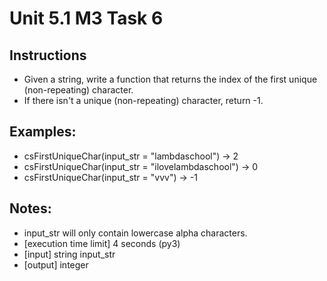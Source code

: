 # Unit 5.1 M3 Task 6

## Instructions

- Given a string, write a function that returns the index of the first unique (non-repeating) character. 
- If there isn't a unique (non-repeating) character, return -1.

## Examples:

- csFirstUniqueChar(input_str = "lambdaschool") -> 2
- csFirstUniqueChar(input_str = "ilovelambdaschool") -> 0
- csFirstUniqueChar(input_str = "vvv") -> -1


## Notes:

- input_str will only contain lowercase alpha characters.
- [execution time limit] 4 seconds (py3)
- [input] string input_str
- [output] integer